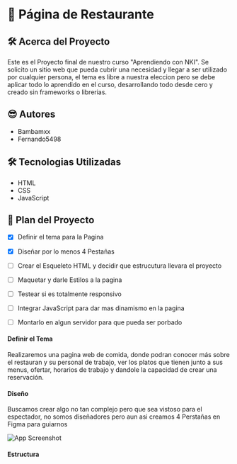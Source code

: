 
# 🍗 Página de Restaurante


## 🛠 Acerca del Proyecto
Este es el Proyecto final de nuestro curso "Aprendiendo con NKI". Se solicito un sitio web que pueda cubrir una necesidad y llegar a ser utilizado por cualquier persona, el tema es libre a nuestra eleccion pero se debe aplicar todo lo aprendido en el curso, desarrollando todo desde cero y creado sin frameworks o librerias.


## 😎 Autores

- Bambamxx
- Fernando5498


## 🛠 Tecnologias Utilizadas
- HTML   
- CSS
- JavaScript


## 🗻 Plan del Proyecto

- [x]  Definir el tema para la Pagina
- [X]  Diseñar por lo menos 4 Pestañas
- [ ]  Crear el Esqueleto HTML y decidir que estrucutura llevara el proyecto
- [ ]  Maquetar y darle Estilos a la pagina
- [ ]  Testear si es totalmente responsivo
- [ ]  Integrar JavaScript para dar mas dinamismo en la pagina
- [ ]  Montarlo en algun servidor para que pueda ser porbado



#### Definir el Tema

Realizaremos una pagina web de comida, donde podran conocer más sobre el restauran y su personal de trabajo, ver los platos que tienen junto a sus menus, ofertar, horarios de trabajo y dandole la capacidad de crear una reservación.

#### Diseño

Buscamos crear algo no tan complejo pero que sea vistoso para el espectador, no somos diseñadores pero aun asi creamos 4 Perstañas en Figma para guiarnos 

![App Screenshot](https://github.com/bambamxx/pagina_restaurante/blob/main/img/dise%C3%B1o.png)

#### Estructura
